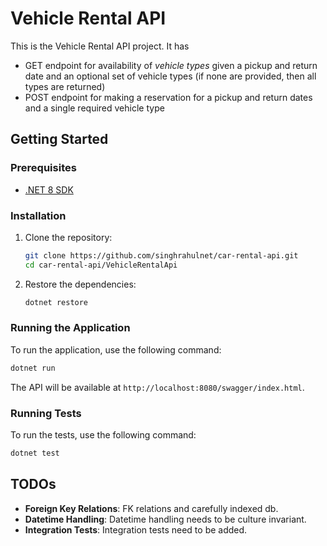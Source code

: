 # Vehicle Rental API

This is the Vehicle Rental API project. It has
* GET endpoint for availability of _vehicle types_ given a pickup and return date and an optional set of vehicle types (if none are provided, then all types are returned)
* POST endpoint for making a reservation for a pickup and return dates and a single required vehicle type

## Getting Started

### Prerequisites

- [.NET 8 SDK](https://dotnet.microsoft.com/download/dotnet/8.0)

### Installation

1. Clone the repository:
    ```sh
    git clone https://github.com/singhrahulnet/car-rental-api.git
    cd car-rental-api/VehicleRentalApi
    ```

2. Restore the dependencies:
    ```sh
    dotnet restore
    ```

### Running the Application

To run the application, use the following command:
```sh
dotnet run
```

The API will be available at `http://localhost:8080/swagger/index.html`.

### Running Tests

To run the tests, use the following command:
```sh
dotnet test
```

## TODOs

- **Foreign Key Relations**: FK relations and carefully indexed db.
- **Datetime Handling**: Datetime handling needs to be culture invariant.
- **Integration Tests**: Integration tests need to be added.